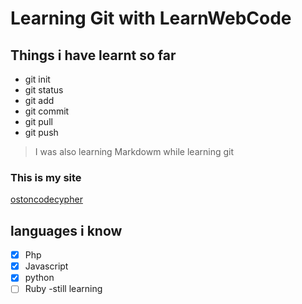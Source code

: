 # Learning Git with LearnWebCode

## Things i have learnt so far

- git init
- git status
- git add
- git commit
- git pull
- git push

> I was also learning Markdowm while learning git

### This is my site

[ostoncodecypher](https://ostoncodecypher.com)

## languages i know

- [x] Php
- [x] Javascript
- [x] python
- [ ] Ruby -still learning
